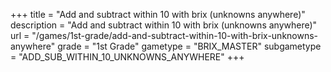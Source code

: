 +++
title = "Add and subtract within 10 with brix (unknowns anywhere)"
description = "Add and subtract within 10 with brix (unknowns anywhere)"
url = "/games/1st-grade/add-and-subtract-within-10-with-brix-unknowns-anywhere"
grade = "1st Grade"
gametype = "BRIX_MASTER"
subgametype = "ADD_SUB_WITHIN_10_UNKNOWNS_ANYWHERE"
+++